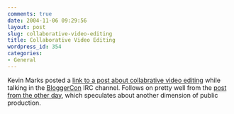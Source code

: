 ```yaml
---
comments: true
date: 2004-11-06 09:29:56
layout: post
slug: collaborative-video-editing
title: Collaborative Video Editing
wordpress_id: 354
categories:
- General
---
```


Kevin Marks posted a [link to a post about collabrative video editing](http://www.corante.com/many/archives/2004/10/19/could_we_have_social_video_editing.php) while talking in the [BloggerCon](http://www.bloggercon.org) IRC channel. Follows on pretty well from the [post from the other day](http://www.bitsplitter.net/blog/index.php?p=351), which speculates about another dimension of public production.
